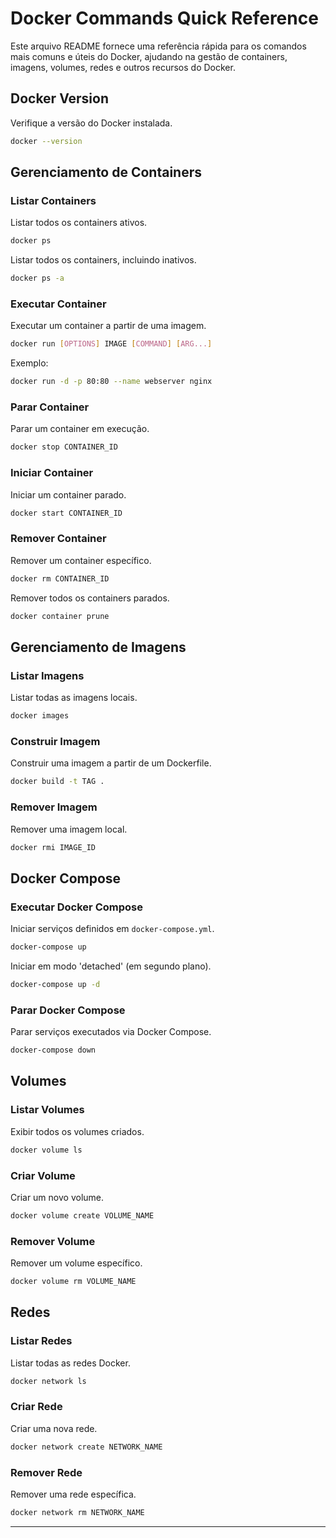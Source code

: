 # Docker Commands Quick Reference

Este arquivo README fornece uma referência rápida para os comandos mais comuns e úteis do Docker, ajudando na gestão de containers, imagens, volumes, redes e outros recursos do Docker.

## Docker Version

Verifique a versão do Docker instalada.

```bash
docker --version
```

## Gerenciamento de Containers

### Listar Containers

Listar todos os containers ativos.

```bash
docker ps
```

Listar todos os containers, incluindo inativos.

```bash
docker ps -a
```

### Executar Container

Executar um container a partir de uma imagem.

```bash
docker run [OPTIONS] IMAGE [COMMAND] [ARG...]
```

Exemplo:

```bash
docker run -d -p 80:80 --name webserver nginx
```

### Parar Container

Parar um container em execução.

```bash
docker stop CONTAINER_ID
```

### Iniciar Container

Iniciar um container parado.

```bash
docker start CONTAINER_ID
```

### Remover Container

Remover um container específico.

```bash
docker rm CONTAINER_ID
```

Remover todos os containers parados.

```bash
docker container prune
```

## Gerenciamento de Imagens

### Listar Imagens

Listar todas as imagens locais.

```bash
docker images
```

### Construir Imagem

Construir uma imagem a partir de um Dockerfile.

```bash
docker build -t TAG .
```

### Remover Imagem

Remover uma imagem local.

```bash
docker rmi IMAGE_ID
```

## Docker Compose

### Executar Docker Compose

Iniciar serviços definidos em `docker-compose.yml`.

```bash
docker-compose up
```

Iniciar em modo 'detached' (em segundo plano).

```bash
docker-compose up -d
```

### Parar Docker Compose

Parar serviços executados via Docker Compose.

```bash
docker-compose down
```

## Volumes

### Listar Volumes

Exibir todos os volumes criados.

```bash
docker volume ls
```

### Criar Volume

Criar um novo volume.

```bash
docker volume create VOLUME_NAME
```

### Remover Volume

Remover um volume específico.

```bash
docker volume rm VOLUME_NAME
```

## Redes

### Listar Redes

Listar todas as redes Docker.

```bash
docker network ls
```

### Criar Rede

Criar uma nova rede.

```bash
docker network create NETWORK_NAME
```

### Remover Rede

Remover uma rede específica.

```bash
docker network rm NETWORK_NAME
```

---
